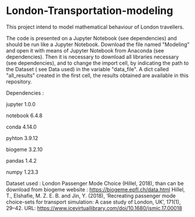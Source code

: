 # London-Transportation-modeling
This project intend to model mathematical behaviour of London travellers.

The code is presented on a Jupyter Notebook (see dependencies) and should be run like a Jupyter Notebook.
Download the file named "Modeling" and open it with means of Jupyter Notebook from Anaconda (see dependencies). 
Then it is necessary to download all libraries necessary (see dependencies), and to change the import cell, by indicating the path to the Dataset ( see Data used) in the variable "data_file".
A dict called "all_results" created in the first cell, the results obtained are available in this repository.









Dependencies : 

  jupyter                       1.0.0 
  
  notebook                      6.4.8
  
  conda                         4.14.0
  
  pyhton                        3.9.12
  
  biogeme                       3.2.10
  
  pandas                        1.4.2  
  
  numpy                         1.23.3
  

Dataset used : 
London Passenger Mode Choice (Hillel, 2018), than can be download from biogeme website : https://biogeme.epfl.ch/data.html
Hillel, T., Elshafie, M. Z. E. B. and Jin, Y. (2018), ‘Recreating passenger mode choice-sets for transport simulation: A case study of London, UK’, 171(1), 29–42.
URL: https://www.icevirtuallibrary.com/doi/10.1680/jsmic.17.00018


  
